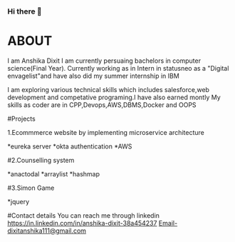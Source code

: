### Hi there 👋

# ABOUT
I am Anshika Dixit I am currently persuaing bachelors in computer science(Final Year). Currently working as in Intern in statusneo as a "Digital envagelist"and have also did my summer internship in IBM


I am exploring various technical skills which includes salesforce,web development and competative programing.I have also earned montly 
My skills as coder are in CPP,Devops,AWS,DBMS,Docker and OOPS 


#Projects 


1.Ecommmerce website by implementing microservice architecture


*eureka server
*okta authentication
*AWS


#2.Counselling system


*anactodal
*arraylist
*hashmap


#3.Simon Game 


*jquery


#Contact details
You can reach me through linkedin  https://in.linkedin.com/in/anshika-dixit-38a454237
Email-dixitanshika111@gmail.com



